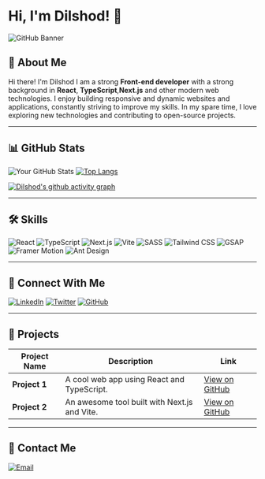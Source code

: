 # Hi, I'm Dilshod! 👋

![GitHub Banner](https://yourimageurl.com/banner.jpg) 

## 🚀 About Me

Hi there! I'm Dilshod  I am a strong **Front-end developer** with a strong background in **React**, **TypeScript**,**Next.js** and other modern web technologies. I enjoy building responsive and dynamic websites and applications, constantly striving to improve my skills. In my spare time, I love exploring new technologies and contributing to open-source projects.

---

## 📊 GitHub Stats

![Your GitHub Stats](https://github-readme-stats.vercel.app/api?username=dilshod2604&show_icons=true&theme=radical)
[![Top Langs](https://github-readme-stats.vercel.app/api/top-langs/?username=dilshod2604&layout=compact&theme=radical)](https://github.com/dilshod2604)

[![Dilshod's github activity graph](https://github-readme-activity-graph.vercel.app/graph?username=dilshod2604&theme=react-dark)](https://github.com/ashutosh00710/github-readme-activity-graph)

---

## 🛠️ Skills

 ![React](https://img.shields.io/badge/React-20232A?style=for-the-badge&logo=react&logoColor=61DAFB) 
 ![TypeScript](https://img.shields.io/badge/TypeScript-007ACC?style=for-the-badge&logo=typescript&logoColor=white)
 ![Next.js](https://img.shields.io/badge/Next.js-000000?style=for-the-badge&logo=nextdotjs&logoColor=white) 
 ![Vite](https://img.shields.io/badge/Vite-646CFF?style=for-the-badge&logo=vite&logoColor=white)
 ![SASS](https://img.shields.io/badge/SASS-CC6699?style=for-the-badge&logo=sass&logoColor=white) 
 ![Tailwind CSS](https://img.shields.io/badge/Tailwind_CSS-38B2AC?style=for-the-badge&logo=tailwind-css&logoColor=white) 
 ![GSAP](https://img.shields.io/badge/GSAP-88CE02?style=for-the-badge&logo=greensock&logoColor=white) 
 ![Framer Motion](https://img.shields.io/badge/Framer_Motion-0055FF?style=for-the-badge&logo=framer&logoColor=white)
 ![Ant Design](https://img.shields.io/badge/Ant_Design-0170FE?style=for-the-badge&logo=antdesign&logoColor=white) 

---

## 🔗 Connect With Me

[![LinkedIn](https://img.shields.io/badge/LinkedIn-0077B5?style=for-the-badge&logo=linkedin&logoColor=white)](https://www.linkedin.com/in/yourprofile) 
[![Twitter](https://img.shields.io/badge/Twitter-1DA1F2?style=for-the-badge&logo=twitter&logoColor=white)](https://twitter.com/yourprofile) 
[![GitHub](https://img.shields.io/badge/GitHub-100000?style=for-the-badge&logo=github&logoColor=white)](https://github.com/dilshod2604)

---

## 🚧 Projects

| Project Name | Description | Link |
|--------------|-------------|------|
| **Project 1** | A cool web app using React and TypeScript. | [View on GitHub](https://github.com/yourusername/project1) |
| **Project 2** | An awesome tool built with Next.js and Vite. | [View on GitHub](https://github.com/yourusername/project2) |

---

## 📧 Contact Me

[![Email](https://img.shields.io/badge/Email-Me-EA4335?style=for-the-badge&logo=gmail&logoColor=white)](mailto:dilshodadilbekov456@gmail.com)
